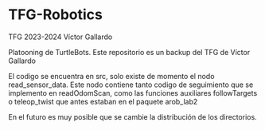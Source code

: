 # TFG-Robotics
TFG 2023-2024 Víctor Gallardo

Platooning de TurtleBots. Este repositorio es un backup del TFG de Víctor Gallardo

El codigo se encuentra en src, solo existe de momento el nodo read_sensor_data.
Este nodo contiene tanto codigo de seguimiento que se implemento en readOdomScan, 
como las funciones auxiliares followTargets o teleop_twist que antes estaban en el paquete 
arob_lab2

En el futuro es muy posible que se cambie la distribución de los directorios.
